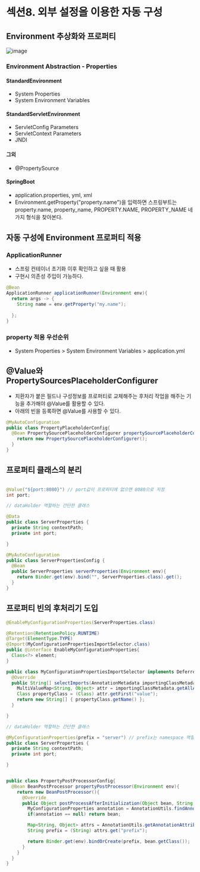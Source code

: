 # 섹션8. 외부 설정을 이용한 자동 구성

## Environment 추상화와 프로퍼티

![image](https://github.com/DevHyeong/document/assets/44819285/1d074466-2156-4370-bbdd-bd890908c08e)

### Environment Abstraction - Properties
#### StandardEnvironment
- System Properties
- System Environment Variables
#### StandardServletEnvironment
- ServletConfig Parameters
- ServletContext Parameters
- JNDI
#### 그외
- @PropertySource
#### SpringBoot
- application.properties, yml, xml
- Environment.getProperty("property.name")을 입력하면 스프링부트는 property.name, property_name, PROPERTY.NAME, PROPERTY_NAME 네가지 형식을 찾아본다.


## 자동 구성에 Environment 프로퍼티 적용

### ApplicationRunner
- 스프링 컨테이너 초기화 이후 확인하고 싶을 때 활용
- 구현시 의존성 주입이 가능하다.

```java
@Bean
ApplicationRunner applicationRunner(Environment env){
  return args -> {
    String name = env.getProperty("my.name");
    
  };
}
```

### property 적용 우선순위
- System Properties > System Environment Variables > application.yml

## @Value와 PropertySourcesPlaceholderConfigurer
- 치환자가 붙은 필드나 구성정보를 프로퍼티로 교체해주는 후처리 작업을 해주는 기능을 추가해야 @Value를 활용할 수 있다.
- 아래의 빈을 등록하면 @Value를 사용할 수 있다.

```java
@MyAutoConfiguration
public class PropertyPlaceholderConfig{
  @Bean PropertySourcePlaceholderConfigurer propertySourcePlaceholderConfigurer(){
    return new PropertySourcePlaceholderConfigurer();
  } 
}
```

## 프로퍼티 클래스의 분리
```java

@Value("${port:8080}") // port값이 프로퍼티에 없으면 8080으로 지정
int port;

```

```java
// dataHolder 역할하는 간단한 클래스

@Data
public class ServerProperties {
  private String contextPath;
  private int port;

}

@MyAutoConfiguration
public class ServerPropertiesConfig {
  @Bean
  public ServerProperties serverProperties(Environment env){
    return Binder.get(env).bind("", ServerProperties.class).get();  
  }
}
```

## 프로퍼티 빈의 후처리기 도입

```java
@EnableMyConfigurationProperties(ServerProperties.class)

@Retention(RetentionPolicy.RUNTIME)
@Target(ElementType.TYPE)
@Import(MyConfigurationPropertiesImportSelector.class)
public @interface EnableMyConfigurationProperties{
  Class<?> element;
}

```

```java
public class MyConfigurationPropertiesImportSelector implements DeferredImportSelector {
  @Override
  public String[] selectImports(AnnotationMetadata importingClassMetadata){
    MultiValueMap<String, Object> attr = importingClassMetadata.getAllAnnotationAttributes(EnableMyConfigurationProperties.class.getName());
    Class propertyClass = (Class) attr.getFirst("value");
    return new String[] { propertyClass.getName() };
  }

}

```

```java
// dataHolder 역할하는 간단한 클래스

@MyConfigurationProperties(prefix = "server") // prefix는 namespace 역할
public class ServerProperties {
  private String contextPath;
  private int port;

}


public class PropertyPostProcessorConfig{
  @Bean BeanPostProcessor propertyPostProcessor(Environment env){
    return new BeanPostProcessor(){
      @Override
      public Object postProcessAfterInitialization(Object bean, String beanName) throws BeansException {
        MyConfigurationProperties annotation = AnnotationUtils.findAnnotation(bean.getClass(), MyConfigurationProperties.class);
        if(annotation == null) return bean;

        Map<String, Object> attrs = AnnotationUtils.getAnnotationAttributes(annnotation);
        String prefix = (String) attrs.get("prefix");

        return Binder.get(env).bindOrCreate(prefix, bean.getClass());
      }
    }
  }
}
```





